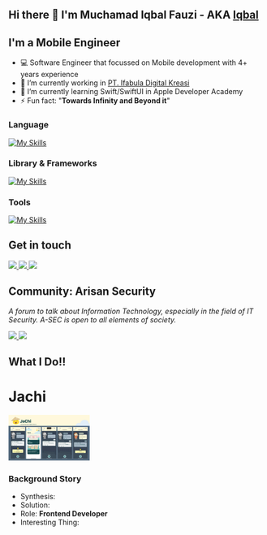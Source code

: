## Hi there 👋 I'm Muchamad Iqbal Fauzi - AKA [Iqbal]()
## I'm a Mobile Engineer

- 💻 Software Engineer that focussed on Mobile development with 4+ years experience
- 🔭 I’m currently working in [PT. Ifabula Digital Kreasi](www.ifabula.com)
- 🌱 I’m currently learning Swift/SwiftUI in Apple Developer Academy
- ⚡ Fun fact: "**Towards Infinity and Beyond it**"

### Language
[![My Skills](https://skillicons.dev/icons?i=kotlin,swift,js,ts,cpp,python)](https://skillicons.dev)

### Library & Frameworks
[![My Skills](https://skillicons.dev/icons?i=react,redux,nextjs,express)](https://skillicons.dev)

### Tools
[![My Skills](https://skillicons.dev/icons?i=git,figma,firebase,linux,arch,bash,androidstudio,vscodium)](https://skillicons.dev)

## Get in touch

<a href="https://www.instagram.com/zipeco">
    <img src="https://skillicons.dev/icons?i=instagram" width="30" />
</a>

<a href="https://www.linkedin.com/in/muchamad-iqbal-fauzi">
    <img src="https://skillicons.dev/icons?i=linkedin" width="30" />
</a>

<a href="mailto:iqbalfauzi.much@gmail.com">
    <img src="https://skillicons.dev/icons?i=gmail" width="30" />
</a>

## Community: Arisan Security
_A forum to talk about Information Technology, especially in the field of IT Security. A-SEC is open to all elements of society._

<a href="https://blog.arisansecurity.id">
    <img src="https://blogger.googleusercontent.com/img/a/AVvXsEiyDfXPd52TO98F0UmGOvI1scJwg8VymPNWmII9_Ush3Yx4h4y3tXyUnEAGXLPhvQRA5HjiRPb8FQvjSacXYeLXvm1VGJO8tKHaxgjLIZkTpehER-H01P8TalBUXvoEzT7ERr4u2GHLaGGqaEDIiHcSX_vN6y1yNX7mZVVvWcbZHojduRPQ2kFjhR-pUw4=w100" />
</a>

<a href="https://www.instagram.com/arisansecurity.id/">
    <img src="https://skillicons.dev/icons?i=instagram" width="30" />
</a>

## What I Do!!

# Jachi

<div>
    <img src="https://raw.githubusercontent.com/Much-IqbalFauzi/Much-IqbalFauzi/refs/heads/main/assets/jachi.png" width="160" />
</div>

### Background Story


- Synthesis: 
- Solution: 
- Role: **Frontend Developer**
- Interesting Thing: 